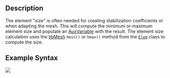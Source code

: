 ## Description
The element "size" is often needed for creating stabilization coefficients or when adapting the mesh. This will compute the minimum or maximum element size and populate an [AuxVariable](auto::/AuxVariables/Overview)
with the result. The element size calculation uses the [libMesh](http://libmesh.github.io/) `hmin()` or `hmax()` method
from the [`Elem`](https://libmesh.github.io/doxygen/classlibMesh_1_1Elem.html) class to compute the size.

## Example Syntax
![](test/tests/auxkernels/element_size/element_size.i::AuxKernels)
